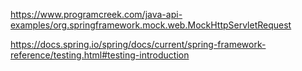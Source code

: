 
https://www.programcreek.com/java-api-examples/org.springframework.mock.web.MockHttpServletRequest

https://docs.spring.io/spring/docs/current/spring-framework-reference/testing.html#testing-introduction